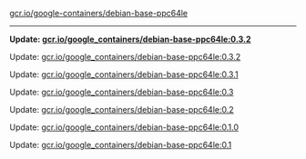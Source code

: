 [gcr.io/google-containers/debian-base-ppc64le](https://hub.docker.com/r/cruse/debian-base-ppc64le/tags/) 

----
**Update: [gcr.io/google_containers/debian-base-ppc64le:0.3.2](https://hub.docker.com/r/cruse/debian-base-ppc64le/tags/)**

Update: [gcr.io/google_containers/debian-base-ppc64le:0.3.2](https://hub.docker.com/r/cruse/debian-base-ppc64le/tags/)

Update: [gcr.io/google_containers/debian-base-ppc64le:0.3.1](https://hub.docker.com/r/cruse/debian-base-ppc64le/tags/)

Update: [gcr.io/google_containers/debian-base-ppc64le:0.3](https://hub.docker.com/r/cruse/debian-base-ppc64le/tags/)

Update: [gcr.io/google_containers/debian-base-ppc64le:0.2](https://hub.docker.com/r/cruse/debian-base-ppc64le/tags/)

Update: [gcr.io/google_containers/debian-base-ppc64le:0.1.0](https://hub.docker.com/r/cruse/debian-base-ppc64le/tags/)

Update: [gcr.io/google_containers/debian-base-ppc64le:0.1](https://hub.docker.com/r/cruse/debian-base-ppc64le/tags/)


